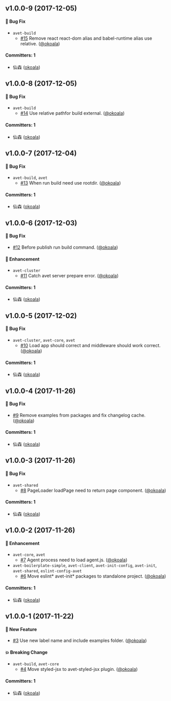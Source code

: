## v1.0.0-9 (2017-12-05)

#### :bug: Bug Fix

* `avet-build`
  * [#15](https://github.com/avetjs/avet/pull/15) Remove react react-dom alias
    and babel-runtime alias use relative. ([@okoala](https://github.com/okoala))

#### Committers: 1

* 仙森 ([okoala](https://github.com/okoala))

## v1.0.0-8 (2017-12-05)

#### :bug: Bug Fix

* `avet-build`
  * [#14](https://github.com/avetjs/avet/pull/14) Use relative pathfor build
    external. ([@okoala](https://github.com/okoala))

#### Committers: 1

* 仙森 ([okoala](https://github.com/okoala))

## v1.0.0-7 (2017-12-04)

#### :bug: Bug Fix

* `avet-build`, `avet`
  * [#13](https://github.com/avetjs/avet/pull/13) When run build need use
    rootdir. ([@okoala](https://github.com/okoala))

#### Committers: 1

* 仙森 ([okoala](https://github.com/okoala))

## v1.0.0-6 (2017-12-03)

#### :bug: Bug Fix

* [#12](https://github.com/avetjs/avet/pull/12) Before publish run build
  command. ([@okoala](https://github.com/okoala))

#### :nail_care: Enhancement

* `avet-cluster`
  * [#11](https://github.com/avetjs/avet/pull/11) Catch avet server prepare
    error. ([@okoala](https://github.com/okoala))

#### Committers: 1

* 仙森 ([okoala](https://github.com/okoala))

## v1.0.0-5 (2017-12-02)

#### :bug: Bug Fix

* `avet-cluster`, `avet-core`, `avet`
  * [#10](https://github.com/avetjs/avet/pull/10) Load app should correct and
    middleware should work correct. ([@okoala](https://github.com/okoala))

#### Committers: 1

* 仙森 ([okoala](https://github.com/okoala))

## v1.0.0-4 (2017-11-26)

#### :bug: Bug Fix

* [#9](https://github.com/avetjs/avet/pull/9) Remove examples from packages and
  fix changelog cache. ([@okoala](https://github.com/okoala))

#### Committers: 1

* 仙森 ([okoala](https://github.com/okoala))

## v1.0.0-3 (2017-11-26)

#### :bug: Bug Fix

* `avet-shared`
  * [#8](https://github.com/avetjs/avet/pull/8) PageLoader loadPage need to
    return page component. ([@okoala](https://github.com/okoala))

#### Committers: 1

* 仙森 ([okoala](https://github.com/okoala))

## v1.0.0-2 (2017-11-26)

#### :nail_care: Enhancement

* `avet-core`, `avet`
  * [#7](https://github.com/avetjs/avet/pull/7) Agent process need to load
    agent.js. ([@okoala](https://github.com/okoala))
* `avet-boilerplate-simple`, `avet-client`, `avet-init-config`, `avet-init`,
  `avet-shared`, `eslint-config-avet`
  * [#6](https://github.com/avetjs/avet/pull/6) Move eslint* avet-init* packages
    to standalone project. ([@okoala](https://github.com/okoala))

#### Committers: 1

* 仙森 ([okoala](https://github.com/okoala))

## v1.0.0-1 (2017-11-22)

#### :rocket: New Feature

* [#3](https://github.com/avetjs/avet/pull/3) Use new label name and include
  examples folder. ([@okoala](https://github.com/okoala))

#### :boom: Breaking Change

* `avet-build`, `avet-core`
  * [#4](https://github.com/avetjs/avet/pull/4) Move styled-jsx to
    avet-styled-jsx plugin. ([@okoala](https://github.com/okoala))

#### Committers: 1

* 仙森 ([okoala](https://github.com/okoala))
